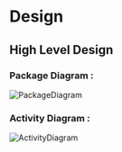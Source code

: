 # Design

## High Level Design 

### Package Diagram :
![PackageDiagram](https://github.com/Chaitu2134/miniproject/blob/main/5_images_and_videos/Package_Diagram.png)

### Activity Diagram :
![ActivityDiagram](https://github.com/Chaitu2134/miniproject/blob/main/5_images_and_videos/activity.png)





